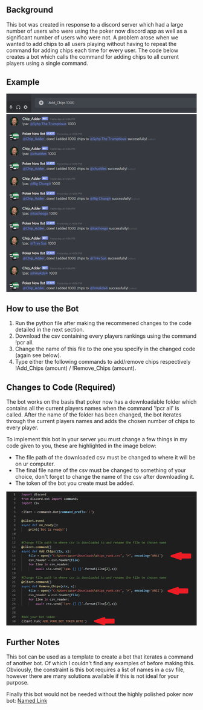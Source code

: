 ## Background
 This bot was created in response to a discord server which had a large number of users who were using the poker now discord app
 as well as a significant number of users who were not. A problem arose when we wanted to add chips to all users playing without 
 having to repeat the command for adding chips each time for every user. The code below creates a bot which calls the command for
 adding chips to all current players using a single command.

## Example
 ![Typing command image](Images/Command.png "Typing Command")
 ![Command result image](Images/Result.png "Command Result")

## How to use the Bot
1. Run the  python file after making the recommened changes to the code detailed in the next section.
2. Download the csv containing every players rankings using the command !pcr all.
3. Change the name of this file to the one you specify in the changed code (again see below).
4. Type either the following commands to add/remove chips respectively !Add_Chips (amount) / !Remove_Chips (amount).

## Changes to Code (Required)
 The bot works on the basis that poker now has a downloadable folder which contains all the current players names when the
 command '!pcr all' is called. After the name of the folder has been changed, the bot iterates through the current players names
 and adds the chosen number of chips to every player.

 To implement this bot in your server you must change a few things in my code given to you, these are highlighted in the image 
 below: 

 * The file path of the downloaded csv must be changed to where it will be on ur computer.
 * The final file name of the csv must be changed to something of your choice, don't forget to change the name of the csv after
   downloading it.
 * The token of the bot you create must be added.

 ![Code image](Images/Code.png "Code")

## Further Notes
 This bot can be used as a template to create a bot that iterates a command of another bot. Of which I couldn't find any examples 
 of before making this. Obviously, the constraint is this bot requires a list of names in a csv file, however there are many 
 solutions available if this is not ideal for your purpose.

 Finally this bot would not be needed without the highly polished poker now bot:
 [Named Link](https://network.pokernow.club/poker_club_discord_bots "https://network.pokernow.club/poker_club_discord_bots")






